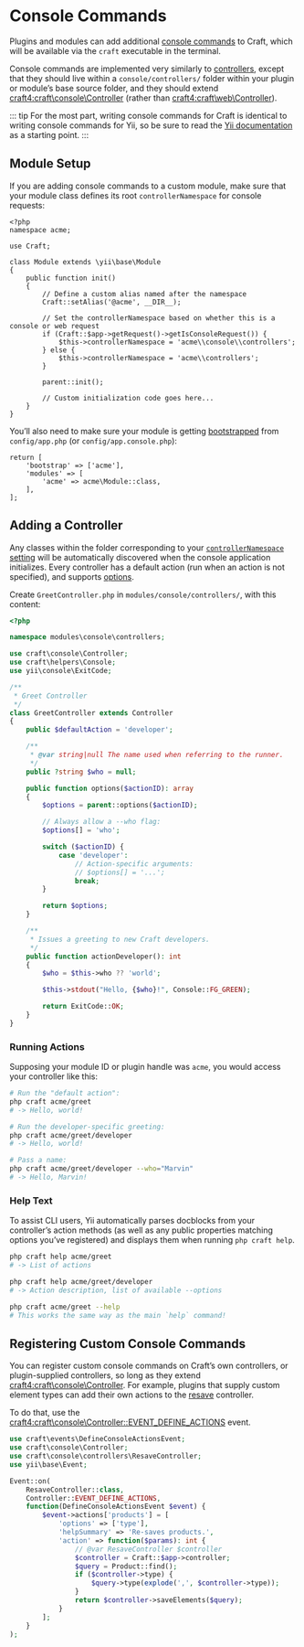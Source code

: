 # Console Commands

Plugins and modules can add additional [console commands](../console-commands.md)
to Craft, which will be available via the `craft` executable in the terminal.

Console commands are implemented very similarly to [controllers](controllers.md), except that they should live within a `console/controllers/` folder within your plugin or module’s base source folder, and they should extend <craft4:craft\console\Controller> (rather than <craft4:craft\web\Controller>).

::: tip
For the most part, writing console commands for Craft is identical to writing console commands for Yii, so be sure to read the [Yii documentation][yii] as a starting point.
:::

## Module Setup

If you are adding console commands to a custom module, make sure that your module class defines its root `controllerNamespace` for console requests:

```php{14,15}
<?php
namespace acme;

use Craft;

class Module extends \yii\base\Module
{
    public function init()
    {
        // Define a custom alias named after the namespace
        Craft::setAlias('@acme', __DIR__);

        // Set the controllerNamespace based on whether this is a console or web request
        if (Craft::$app->getRequest()->getIsConsoleRequest()) {
            $this->controllerNamespace = 'acme\\console\\controllers';
        } else {
            $this->controllerNamespace = 'acme\\controllers';
        }

        parent::init();

        // Custom initialization code goes here...
    }
}
```

You’ll also need to make sure your module is getting [bootstrapped](guide:runtime-bootstrapping)
from `config/app.php` (or `config/app.console.php`):

```php{2}
return [
    'bootstrap' => ['acme'],
    'modules' => [
        'acme' => acme\Module::class,
    ],
];
```

## Adding a Controller

Any classes within the folder corresponding to your [`controllerNamespace` setting](#module-setup) will be automatically discovered when the console application initializes. Every controller has a default action (run when an action is not specified), and supports [options](guide:tutorial-console#options).

Create `GreetController.php` in `modules/console/controllers/`, with this content:

```php
<?php

namespace modules\console\controllers;

use craft\console\Controller;
use craft\helpers\Console;
use yii\console\ExitCode;

/**
 * Greet Controller
 */
class GreetController extends Controller
{
    public $defaultAction = 'developer';

    /**
     * @var string|null The name used when referring to the runner.
     */
    public ?string $who = null;

    public function options($actionID): array
    {
        $options = parent::options($actionID);

        // Always allow a --who flag:
        $options[] = 'who';

        switch ($actionID) {
            case 'developer':
                // Action-specific arguments:
                // $options[] = '...';
                break;
        }

        return $options;
    }

    /**
     * Issues a greeting to new Craft developers.
     */
    public function actionDeveloper(): int
    {
        $who = $this->who ?? 'world';

        $this->stdout("Hello, {$who}!", Console::FG_GREEN);

        return ExitCode::OK;
    }
}
```

### Running Actions

Supposing your module ID or plugin handle was `acme`, you would access your controller like this:

```bash
# Run the "default action":
php craft acme/greet
# -> Hello, world!

# Run the developer-specific greeting:
php craft acme/greet/developer
# -> Hello, world!

# Pass a name:
php craft acme/greet/developer --who="Marvin"
# -> Hello, Marvin!
```

### Help Text

To assist CLI users, Yii automatically parses docblocks from your controller’s action methods (as well as any public properties matching options you’ve registered) and displays them when running `php craft help`.

```bash
php craft help acme/greet
# -> List of actions

php craft help acme/greet/developer
# -> Action description, list of available --options

php craft acme/greet --help
# This works the same way as the main `help` command!
```

## Registering Custom Console Commands

You can register custom console commands on Craft’s own controllers, or plugin-supplied controllers, so long as they extend <craft4:craft\console\Controller>. For example, plugins that supply custom element types can add their own actions to the [resave](craft4:craft\console\controllers\ResaveController) controller.

To do that, use the <craft4:craft\console\Controller::EVENT_DEFINE_ACTIONS> event.

```php
use craft\events\DefineConsoleActionsEvent;
use craft\console\Controller;
use craft\console\controllers\ResaveController;
use yii\base\Event;

Event::on(
    ResaveController::class,
    Controller::EVENT_DEFINE_ACTIONS,
    function(DefineConsoleActionsEvent $event) {
        $event->actions['products'] = [
            'options' => ['type'],
            'helpSummary' => 'Re-saves products.',
            'action' => function($params): int {
                // @var ResaveController $controller
                $controller = Craft::$app->controller;
                $query = Product::find();
                if ($controller->type) {
                    $query->type(explode(',', $controller->type));
                }
                return $controller->saveElements($query);
            }
        ];
    }
);
```

[yii]: https://www.yiiframework.com/doc/guide/2.0/en/tutorial-console#create-command
